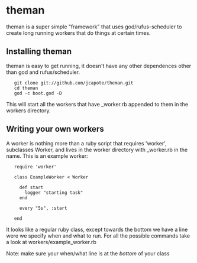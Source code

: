 # theman

theman is a super simple "framework" that uses god/rufus-scheduler to create long running workers that do things at certain times.

## Installing theman

theman is easy to get running, it doesn't have any other dependences other than god and rufus/scheduler.

       git clone git://github.com/jcapote/theman.git
       cd theman
       god -c boot.god -D

This will start all the workers that have _worker.rb appended to them in the workers directory.

## Writing your own workers

A worker is nothing more than a ruby script that requires 'worker', subclasses Worker, and lives in the worker directory with _worker.rb in the name. This is an example worker:

       require 'worker'

       class ExampleWorker < Worker

         def start
           logger "starting task"
         end

         every "5s", :start

       end

It looks like a regular ruby class, except towards the bottom we have a line were we specify when and what to run. For all the possible commands take a look at workers/example_worker.rb

Note: make sure your when/what line is at the *bottom* of your class